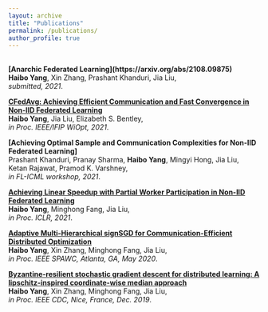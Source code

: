 ```yaml
---
layout: archive
title: "Publications"
permalink: /publications/
author_profile: true
---
```


<br>
<b>[Anarchic Federated Learning](https://arxiv.org/abs/2108.09875)</b> <br> 
<b>Haibo Yang</b>, Xin Zhang, Prashant Khanduri, Jia Liu, <br>
<i>submitted, 2021</i>.

<b>[CFedAvg: Achieving Efficient Communication and Fast Convergence in Non-IID Federated Learning](https://arxiv.org/abs/2106.07155)</b> <br> 
<b>Haibo Yang</b>, Jia Liu, Elizabeth S. Bentley, <br>
<i>in Proc. IEEE/IFIP WiOpt, 2021</i>.

<b>[Achieving Optimal Sample and Communication Complexities for Non-IID Federated Learning]</b> <br> 
Prashant Khanduri, Pranay Sharma, <b>Haibo Yang</b>, Mingyi Hong, Jia Liu, Ketan Rajawat, Pramod K. Varshney, <br>
<i>in FL-ICML workshop, 2021</i>.

<b>[Achieving Linear Speedup with Partial Worker Participation in Non-IID Federated Learning](https://arxiv.org/abs/2101.11203)</b> <br> 
<b>Haibo Yang</b>, Minghong Fang, Jia Liu, <br>
<i>in Proc. ICLR, 2021</i>.

<b>[Adaptive Multi-Hierarchical signSGD for Communication-Efficient Distributed Optimization](http://web.cs.iastate.edu/~jialiu/publications/sign2SGD.pdf)</b> <br> 
<b>Haibo Yang</b>, Xin Zhang, Minghong Fang, Jia Liu, <br>
<i>in Proc. IEEE SPAWC, Atlanta, GA, May 2020</i>.

<b>[Byzantine-resilient stochastic gradient descent for distributed learning: A lipschitz-inspired coordinate-wise median approach](https://arxiv.org/pdf/1909.04532.pdf)</b> <br> 
<b>Haibo Yang</b>, Xin Zhang, Minghong Fang, Jia Liu, <br>
<i>in Proc. IEEE CDC, Nice, France, Dec. 2019</i>.
